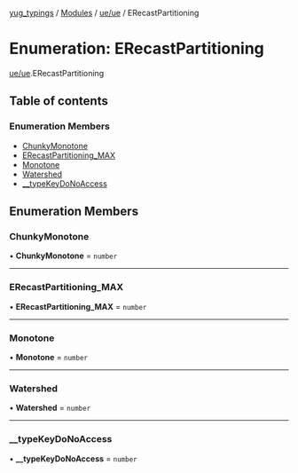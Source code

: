 [yug_typings](../README.md) / [Modules](../modules.md) / [ue/ue](../modules/ue_ue.md) / ERecastPartitioning

# Enumeration: ERecastPartitioning

[ue/ue](../modules/ue_ue.md).ERecastPartitioning

## Table of contents

### Enumeration Members

- [ChunkyMonotone](ue_ue.ERecastPartitioning.md#chunkymonotone)
- [ERecastPartitioning\_MAX](ue_ue.ERecastPartitioning.md#erecastpartitioning_max)
- [Monotone](ue_ue.ERecastPartitioning.md#monotone)
- [Watershed](ue_ue.ERecastPartitioning.md#watershed)
- [\_\_typeKeyDoNoAccess](ue_ue.ERecastPartitioning.md#__typekeydonoaccess)

## Enumeration Members

### ChunkyMonotone

• **ChunkyMonotone** = `number`

___

### ERecastPartitioning\_MAX

• **ERecastPartitioning\_MAX** = `number`

___

### Monotone

• **Monotone** = `number`

___

### Watershed

• **Watershed** = `number`

___

### \_\_typeKeyDoNoAccess

• **\_\_typeKeyDoNoAccess** = `number`
